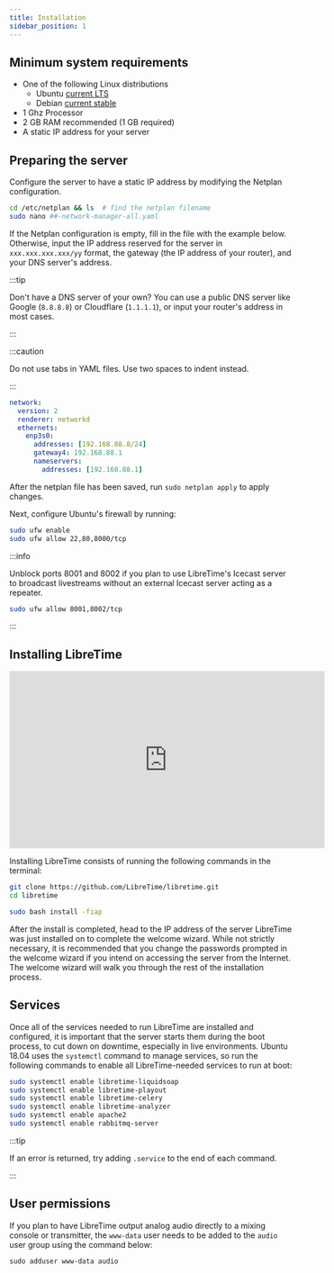 ```yaml
---
title: Installation
sidebar_position: 1
---
```


## Minimum system requirements

- One of the following Linux distributions
  - Ubuntu [current LTS](https://wiki.ubuntu.com/Releases)
  - Debian [current stable](https://www.debian.org/releases/)
- 1 Ghz Processor
- 2 GB RAM recommended (1 GB required)
- A static IP address for your server

## Preparing the server

Configure the server to have a static IP address by modifying the Netplan configuration.

```bash
cd /etc/netplan && ls  # find the netplan filename
sudo nano ##-network-manager-all.yaml
```

If the Netplan configuration is empty, fill in the file with the example below. Otherwise,
input the IP address reserved for the server in `xxx.xxx.xxx.xxx/yy` format, the gateway (the IP address
of your router), and your DNS server's address.

:::tip

Don't have a DNS server of your own? You can use a public DNS server like Google (`8.8.8.8`) or Cloudflare (`1.1.1.1`), or input your router's address in most cases.

:::

:::caution

Do not use tabs in YAML files. Use two spaces to indent instead.

:::

```yaml title="Netplan configuration on Ubuntu"
network:
  version: 2
  renderer: networkd
  ethernets:
    enp3s0:
      addresses: [192.168.88.8/24]
      gateway4: 192.168.88.1
      nameservers:
        addresses: [192.168.88.1]
```

After the netplan file has been saved, run `sudo netplan apply` to apply changes.

Next, configure Ubuntu's firewall by running:

```bash
sudo ufw enable
sudo ufw allow 22,80,8000/tcp
```

:::info

Unblock ports 8001 and 8002 if you plan to use LibreTime's Icecast server to broadcast livestreams without an external Icecast server acting as a repeater.

```bash
sudo ufw allow 8001,8002/tcp
```

:::

## Installing LibreTime

<iframe width="560" height="315" src="https://www.youtube.com/embed/Djo_55LgjXE" frameborder="0" allow="accelerometer; autoplay; clipboard-write; encrypted-media; gyroscope; picture-in-picture" allowfullscreen></iframe>

Installing LibreTime consists of running the following commands in the terminal:

```bash
git clone https://github.com/LibreTime/libretime.git
cd libretime

sudo bash install -fiap
```

After the install is completed, head to the IP address of the server LibreTime was just installed on
to complete the welcome wizard. While not strictly necessary, it is recommended that you change the passwords prompted in the welcome wizard if you intend on accessing the server from the Internet. The welcome wizard will
walk you through the rest of the installation process.

## Services

Once all of the services needed to run LibreTime are installed and configured,
it is important that the server starts them during the boot process, to cut down on downtime, especially in live environments.
Ubuntu 18.04 uses the `systemctl` command to manage services, so run the following commands to enable all
LibreTime-needed services to run at boot:

```bash
sudo systemctl enable libretime-liquidsoap
sudo systemctl enable libretime-playout
sudo systemctl enable libretime-celery
sudo systemctl enable libretime-analyzer
sudo systemctl enable apache2
sudo systemctl enable rabbitmq-server
```

:::tip

If an error is returned, try adding `.service` to the end of each command.

:::

## User permissions

If you plan to have LibreTime output analog audio directly to a mixing console or transmitter,
the `www-data` user needs to be added to the `audio` user group using the command below:

```
sudo adduser www-data audio
```
